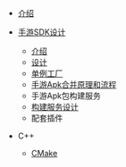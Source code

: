 <!-- _sidebar.md -->

* [介绍](README)

<!-- * [快速开始](contents/development)
* [指南](contents/guide)
* [配置](contents/configure)
* [主题](contents/themes)
    * sss -->

<!-- --- -->
<!-- 
* [插件](contents/plugins)
* [部署](contents/production)
* [表情包](contents/emoji) -->

* [手游SDK设计](sysdk/README)
  * [介绍](sysdk/README)
  * [设计](sysdk/手游SDK设计.md)
  * [单例工厂](./)
  * [手游Apk合并原理和流程](./)
  * 手游Apk包构建服务
  * [构建服务设计](./)
  * 配套插件

* C++
  * [CMake](cxx\Cmake.md)

